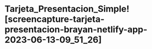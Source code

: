 # Tarjeta_Presentacion_Simple![screencapture-tarjeta-presentacion-brayan-netlify-app-2023-06-13-09_51_26]

